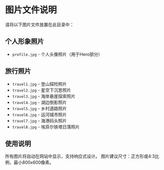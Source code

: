 # 图片文件说明

请将以下图片文件放置在此目录中：

## 个人形象照片
- `profile.jpg` - 个人头像照片（用于Hero部分）

## 旅行照片
- `travel1.jpg` - 登山探险照片
- `travel2.jpg` - 星空下沉思照片  
- `travel3.jpg` - 海岸悬崖探索照片
- `travel4.jpg` - 湖边倒影照片
- `travel5.jpg` - 乡村道路照片
- `travel6.jpg` - 运河城市照片
- `travel7.jpg` - 海港码头照片
- `travel8.jpg` - 埃菲尔铁塔日落照片

## 使用说明
所有图片将自动在网站中显示，支持响应式设计。
图片建议尺寸：正方形或4:3比例，最小800x600像素。



